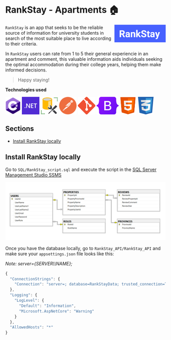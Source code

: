 # RankStay - Apartments 🏠

<img src="README/rankstay.png" align="right" height="55px" />

`RankStay` is an app that seeks to be the reliable source of information for university students in search of the most suitable place to live according to their criteria.

In `RankStay` users can rate from 1 to 5 their general experiencie in an apartment and comment, this valuable information aids individuals seeking the optimal accommodation during their college years, helping them make informed decisions.

> Happy staying!

**Technologies used**

<a href="https://dotnet.microsoft.com/en-us/learn/csharp" title="C#"><img src="README/csharp.png" height="55px"/></a>
<a href="https://dotnet.microsoft.com/en-us/" title=".NET"><img src="README/dotnet.png" height="55px"/></a>
<a href="https://learn.microsoft.com/en-us/sql/ssms/sql-server-management-studio-ssms?view=sql-server-ver16" title="SQL Server Management Studio SSMS"><img src="README/sql.png" height="55px"/></a>
<a href="https://www.postman.com/" title="Postman"><img src="README/postman.png" height="55px"/></a>
<a href="https://git-scm.com/" title="Git"><img src="README/git.png" height="55px"/></a>
<a href="https://getbootstrap.com/" title="Bootstrap"><img src="README/bootstrap.png" height="55px"/></a>
<a href="https://www.w3schools.com/html/" title="HTML"><img src="README/html.png" height="55px"/></a>
<a href="https://www.w3schools.com/css/" title="CSS"><img src="README/css.png" height="55px"/></a>

## Sections

- [Install RankStay locally](#install-rankstay-locally)

## Install RankStay locally

Go to `SQL/RankStay_script.sql` and execute the script in the <a href="https://learn.microsoft.com/en-us/sql/ssms/sql-server-management-studio-ssms?view=sql-server-ver16">SQL Server Management Studio SSMS</a>

<img src="README/rankstaydata.png" title="RankStay database" />

Once you have the database locally, go to `RankStay_API/RankStay_API` and make sure your `appsettings.json` file looks like this:

*Note: server={SERVER\\\NAME};*

```js
{
  "ConnectionStrings": {
    "Connection": "server=; database=RankStayData; trusted_connection=True"
  },
  "Logging": {
    "LogLevel": {
      "Default": "Information",
      "Microsoft.AspNetCore": "Warning"
    }
  },
  "AllowedHosts": "*"
}
```
